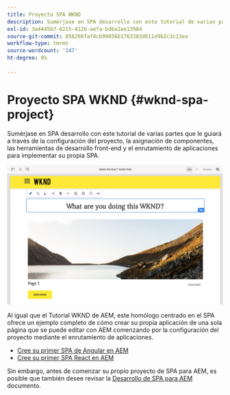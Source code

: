 ```yaml
---
title: Proyecto SPA WKND
description: Sumérjase en SPA desarrollo con este tutorial de varias partes que le guiará a través de la configuración del proyecto, la asignación de componentes, las herramientas de desarrollo front-end y el enrutamiento de aplicaciones para implementar su propia SPA utilizando React y Angular.
exl-id: 3e4445b7-6215-4126-aefa-bdba1ee1398d
source-git-commit: 856266faf4cb99056b1763383d611e9b2c3c13ea
workflow-type: tm+mt
source-wordcount: '147'
ht-degree: 0%

---
```


# Proyecto SPA WKND {#wknd-spa-project}

Sumérjase en SPA desarrollo con este tutorial de varias partes que le guiará a través de la configuración del proyecto, la asignación de componentes, las herramientas de desarrollo front-end y el enrutamiento de aplicaciones para implementar su propia SPA.

![Proyecto SPA WKND](assets/wknd-spa-project.png)

Al igual que el Tutorial WKND de AEM, este homólogo centrado en el SPA ofrece un ejemplo completo de cómo crear su propia aplicación de una sola página que se puede editar con AEM comenzando por la configuración del proyecto mediante el enrutamiento de aplicaciones.

* [Cree su primer SPA de Angular en AEM](https://experienceleague.adobe.com/docs/experience-manager-learn/spa-angular-tutorial/overview.html)
* [Cree su primer SPA React en AEM](https://experienceleague.adobe.com/docs/experience-manager-learn/spa-react-tutorial/overview.html)

Sin embargo, antes de comenzar su propio proyecto de SPA para AEM, es posible que también desee revisar la [Desarrollo de SPA para AEM](developing.md) documento.
